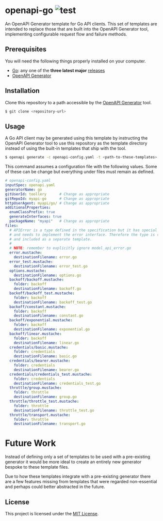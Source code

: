 # openapi-go ![test](https://github.com/toollery/openapi-go/workflows/test/badge.svg?event=push)

An OpenAPI Generator template for Go API clients. This set of templates are
intended to replace those that are built into the OpenAPI Generator tool,
implementing configurable request flow and failure methods.

## Prerequisites

You will need the following things properly installed on your computer.

* [Go](https://golang.org/): any one of the **three latest major**
  [releases](https://golang.org/doc/devel/release.html)
* [OpenAPI Generator](https://openapi-generator.tech/)

## Installation

Clone this repository to a path accessible by the [OpenAPI
Generator](https://openapi-generator.tech/) tool.

```bash
$ git clone <repository-url>
```

## Usage

A Go API client may be generated using this template by instructing the OpenAPI
Generator tool to use this repository as the template directory instead of
using the built-in templates that ship with the tool.

```bash
$ openapi generate -c openapi-config.yaml -t <path-to-these-templates> -o out
```

This command assumes a configuration file with the following values. Some of
these can be change but everything under files must remain as defined.

```yaml
# openapi-config.yaml
inputSpec: openapi.yaml
generatorName: go
gitUserId: toollery      # Change as appropriate
gitRepoId: myapi-go      # Change as appropriate
httpUserAgent: myapi/go/ # Change as appropriate
additionalProperties:
  enumClassPrefix: true
  generateInterfaces: true
  packageName: "myapi"   # Change as appropriate
files:
  # APIError is a type defined in the specification but it has special meaning
  # and needs to implement the error interface. Therefore the type is redefined
  # and included as a separate template.
  #
  # NOTE: remember to explicitly ignore model_api_error.go
  error.mustache:
    destinationFilename: error.go
  error_test.mustache:
    destinationFilename: error_test.go
  options.mustache:
    destinationFilename: options.go
  backoff/backoff.mustache:
    folder: backoff
    destinationFilename: backoff.go
  backoff/backoff_test.mustache:
    folder: backoff
    destinationFilename: backoff_test.go
  backoff/constant.mustache:
    folder: backoff
    destinationFilename: constant.go
  backoff/exponential.mustache:
    folder: backoff
    destinationFilename: exponential.go
  backoff/linear.mustache:
    folder: backoff
    destinationFilename: linear.go
  credentials/basic.mustache:
    folder: credentials
    destinationFilename: basic.go
  credentials/bearer.mustache:
    folder: credentials
    destinationFilename: bearer.go
  credentials/credentials_test.mustache:
    folder: credentials
    destinationFilename: credentials_test.go
  throttle/group.mustache:
    folder: throttle
    destinationFilename: group.go
  throttle/throttle_test.mustache:
    folder: throttle
    destinationFilename: throttle_test.go
  throttle/transport.mustache:
    folder: throttle
    destinationFilename: transport.go
```

# Future Work

Instead of defining only a set of templates to be used with a pre-existing
generator it would be more ideal to create an entirely new generator bespoke to
these template files.

Due to how these templates integrate with a pre-existing generator there are
a few features missing from templates that were regarded non-essential and
perhaps could better abstracted in the future.

## License

This project is licensed under the [MIT License](LICENSE.md).
